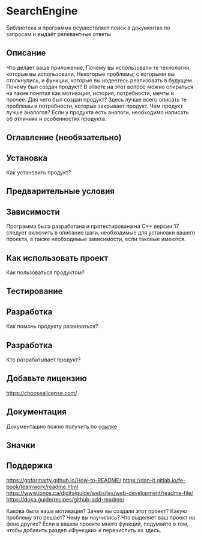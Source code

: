 # SearchEngine
Библиотека и программа осушествляет поиск в документах по запросам и выдаёт релевантные ответы
## Описание
Что делает ваше приложение,
Почему вы использовали те технологии, которые вы использовали,
Некоторые проблемы, с которыми вы столкнулись, и функции, которые вы надеетесь реализовать в будущем.
Почему был создан продукт? В ответе на этот вопрос можно опираться на такие понятия как мотивация, история, потребности, мечты и прочее.
Для чего был создан продукт? Здесь лучше всего описать те проблемы и потребности, которые закрывает продукт.
Чем продукт лучше аналогов? Если у продукта есть аналоги, необходимо написать об отличиях и особенностях продукта.
## Оглавление (необязательно)
## Установка
Как установить продукт?
## Предварительные условия
## Зависимости
Программа была разработана и протестирована на С++ версии 17
следует включить в описание шаги, необходимые для установки вашего проекта, а также необходимые зависимости, если таковые имеются.
## Как использовать проект
Как пользоваться продуктом? 
## Тестирование
## Разработка
Как помочь продукту развиваться? 
## Разработка
Кто разрабатывает продукт?
## Добавьте лицензию
https://choosealicense.com/
## Документация
Документацию пожно получить по [ссылке](./docs/ru/index.md)
## Значки
## Поддержка

https://goformarty.github.io/How-to-README/
https://dan-it.gitlab.io/fe-book/teamwork/readme.html
https://www.ionos.ca/digitalguide/websites/web-development/readme-file/
https://doka.guide/recipes/github-add-readme/

Какова была ваша мотивация?
Зачем вы создали этот проект?
Какую проблему это решает?
Чему вы научились?
Что выделяет ваш проект на фоне других? Если в вашем проекте много функций, подумайте о том, чтобы добавить раздел «Функции» и перечислить их здесь.
